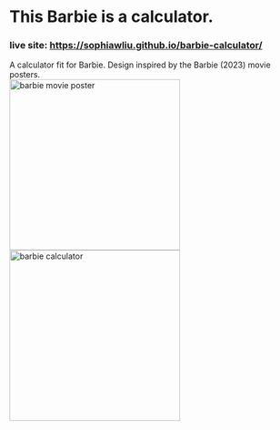 # This Barbie is a calculator.
### live site: https://sophiawliu.github.io/barbie-calculator/
A calculator fit for Barbie. Design inspired by the Barbie (2023) movie posters.  
<img height="300" alt="barbie movie poster" src="https://github.com/sophiawliu/barbie-calculator/assets/122403050/66d86f26-f256-4ce1-9a11-b4c1b59a9e1a">
<img height="300" alt="barbie calculator" src="https://github.com/sophiawliu/barbie-calculator/assets/122403050/cef50cfa-d99a-46ab-a7f2-a694c4950cdd">
